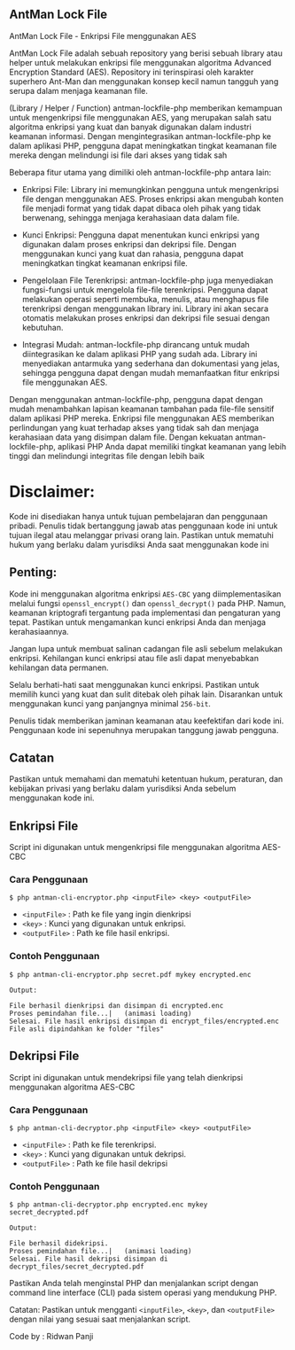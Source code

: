 ## AntMan Lock File
AntMan Lock File - Enkripsi File menggunakan AES

AntMan Lock File adalah sebuah repository yang berisi sebuah library atau helper untuk melakukan enkripsi file menggunakan algoritma Advanced Encryption Standard (AES). Repository ini terinspirasi oleh karakter superhero Ant-Man dan menggunakan konsep kecil namun tangguh yang serupa dalam menjaga keamanan file.

(Library / Helper / Function) antman-lockfile-php memberikan kemampuan untuk mengenkripsi file menggunakan AES, yang merupakan salah satu algoritma enkripsi yang kuat dan banyak digunakan dalam industri keamanan informasi. Dengan mengintegrasikan antman-lockfile-php ke dalam aplikasi PHP, pengguna dapat meningkatkan tingkat keamanan file mereka dengan melindungi isi file dari akses yang tidak sah

Beberapa fitur utama yang dimiliki oleh antman-lockfile-php antara lain:

* Enkripsi File: Library ini memungkinkan pengguna untuk mengenkripsi file dengan menggunakan AES. Proses enkripsi akan mengubah konten file menjadi format yang tidak dapat dibaca oleh pihak yang tidak berwenang, sehingga menjaga kerahasiaan data dalam file.

* Kunci Enkripsi: Pengguna dapat menentukan kunci enkripsi yang digunakan dalam proses enkripsi dan dekripsi file. Dengan menggunakan kunci yang kuat dan rahasia, pengguna dapat meningkatkan tingkat keamanan enkripsi file.

* Pengelolaan File Terenkripsi: antman-lockfile-php juga menyediakan fungsi-fungsi untuk mengelola file-file terenkripsi. Pengguna dapat melakukan operasi seperti membuka, menulis, atau menghapus file terenkripsi dengan menggunakan library ini. Library ini akan secara otomatis melakukan proses enkripsi dan dekripsi file sesuai dengan kebutuhan.

* Integrasi Mudah: antman-lockfile-php dirancang untuk mudah diintegrasikan ke dalam aplikasi PHP yang sudah ada. Library ini menyediakan antarmuka yang sederhana dan dokumentasi yang jelas, sehingga pengguna dapat dengan mudah memanfaatkan fitur enkripsi file menggunakan AES.

Dengan menggunakan antman-lockfile-php, pengguna dapat dengan mudah menambahkan lapisan keamanan tambahan pada file-file sensitif dalam aplikasi PHP mereka. Enkripsi file menggunakan AES memberikan perlindungan yang kuat terhadap akses yang tidak sah dan menjaga kerahasiaan data yang disimpan dalam file. Dengan kekuatan antman-lockfile-php, aplikasi PHP Anda dapat memiliki tingkat keamanan yang lebih tinggi dan melindungi integritas file dengan lebih baik


# Disclaimer:

Kode ini disediakan hanya untuk tujuan pembelajaran dan penggunaan pribadi. Penulis tidak bertanggung jawab atas penggunaan kode ini untuk tujuan ilegal atau melanggar privasi orang lain. Pastikan untuk mematuhi hukum yang berlaku dalam yurisdiksi Anda saat menggunakan kode ini

## Penting:

Kode ini menggunakan algoritma enkripsi ```AES-CBC``` yang diimplementasikan melalui fungsi ```openssl_encrypt()``` dan ```openssl_decrypt()``` pada PHP. Namun, keamanan kriptografi tergantung pada implementasi dan pengaturan yang tepat. Pastikan untuk mengamankan kunci enkripsi Anda dan menjaga kerahasiaannya.

Jangan lupa untuk membuat salinan cadangan file asli sebelum melakukan enkripsi. Kehilangan kunci enkripsi atau file asli dapat menyebabkan kehilangan data permanen.

Selalu berhati-hati saat menggunakan kunci enkripsi. Pastikan untuk memilih kunci yang kuat dan sulit ditebak oleh pihak lain. Disarankan untuk menggunakan kunci yang panjangnya minimal ```256-bit```.

Penulis tidak memberikan jaminan keamanan atau keefektifan dari kode ini. Penggunaan kode ini sepenuhnya merupakan tanggung jawab pengguna.

## Catatan

Pastikan untuk memahami dan mematuhi ketentuan hukum, peraturan, dan kebijakan privasi yang berlaku dalam yurisdiksi Anda sebelum menggunakan kode ini.

## Enkripsi File

Script ini digunakan untuk mengenkripsi file menggunakan algoritma AES-CBC

### Cara Penggunaan
```console
$ php antman-cli-encryptor.php <inputFile> <key> <outputFile>

```

* ```<inputFile>``` : Path ke file yang ingin dienkripsi
* ```<key>``` : Kunci yang digunakan untuk enkripsi.
* ```<outputFile>``` : Path ke file hasil enkripsi.

### Contoh Penggunaan
```console
$ php antman-cli-encryptor.php secret.pdf mykey encrypted.enc

Output:

File berhasil dienkripsi dan disimpan di encrypted.enc
Proses pemindahan file...|   (animasi loading)
Selesai. File hasil enkripsi disimpan di encrypt_files/encrypted.enc
File asli dipindahkan ke folder "files"
```

## Dekripsi File

Script ini digunakan untuk mendekripsi file yang telah dienkripsi menggunakan algoritma AES-CBC

### Cara Penggunaan

```console
$ php antman-cli-decryptor.php <inputFile> <key> <outputFile>
```

* ```<inputFile>``` : Path ke file terenkripsi.
* ```<key>``` : Kunci yang digunakan untuk dekripsi.
* ```<outputFile>``` : Path ke file hasil dekripsi

### Contoh Penggunaan

```console
$ php antman-cli-decryptor.php encrypted.enc mykey secret_decrypted.pdf

Output:

File berhasil didekripsi.
Proses pemindahan file...|   (animasi loading)
Selesai. File hasil dekripsi disimpan di decrypt_files/secret_decrypted.pdf
```

Pastikan Anda telah menginstal PHP dan menjalankan script dengan command line interface (CLI) pada sistem operasi yang mendukung PHP.

Catatan: Pastikan untuk mengganti ```<inputFile>```, ```<key>```, dan ```<outputFile>``` dengan nilai yang sesuai saat menjalankan script.

Code by : Ridwan Panji